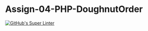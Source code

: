 # Assign-04-PHP-DoughnutOrder
[![GitHub's Super Linter](https://github.com/ICS20-Programming-ZoiaB/Assign-04-PHP-DoughnutOrder/workflows/GitHub's%20Super%20Linter/badge.svg)](https://github.com/ICS20-Programming-ZoiaB/Assign-04-PHP-DoughnutOrder/actions)

